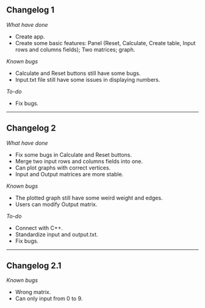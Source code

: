 ## Changelog 1 ##

*What have done*
- Create app.
- Create some basic features: Panel (Reset, Calculate, Create table, Input rows and columns fields); Two matrices; graph.

*Known bugs*
- Calculate and Reset buttons still have some bugs.
- Input.txt file still have some issues in displaying numbers.

*To-do*
- Fix bugs.

----------------------------------

## Changelog 2 ##

*What have done*
- Fix some bugs in Calculate and Reset buttons.
- Merge two input rows and columns fields into one.
- Can plot graphs with correct vertices.
- Input and Output matrices are more stable.

*Known bugs*
- The plotted graph still have some weird weight and edges.
- Users can modify Output matrix.

*To-do*
- Connect with C++.
- Standardize input and output.txt.
- Fix bugs.

----------------------------------

## Changelog 2.1 ##

*Known bugs*
- Wrong matrix.
- Can only input from 0 to 9.
